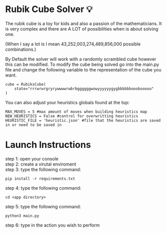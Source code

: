 # Rubik Cube Solver :bulb:	

The rubik cube is a toy for kids and also a passion of the mathematicians. It is very complex and there are A LOT of possibilities when is about solving one.

(When I say a lot is I mean 43,252,003,274,489,856,000 possible combinations.)

By Default the solver will work with a randomly scrambled cube however this can be modified. To modify the cube being solved go into the main.py file and change the following variable to the representation of the cube you want.

```
cube = RubiksCube(
    state="rrrwrwrgryrywwwwrwbrbggggggwowyyyyyygygbbbbbbooobooooo"
)
```

You can also adjust your heuristics globals found at the top:

```
MAX_MOVES = 5 #max amount of moves when building heuristics map
NEW_HEURISTICS = False #control for overwritting heuristics
HEURISTIC_FILE = 'heuristic.json' #file that the heuristics are saved in or need to be saved in
```
# Launch Instructions
step 1: open your console <br>
step 2: create a virutal enviroment <br>
step 3: type the following command: <br>

```
pip install -r requirements.txt
```

step 4: type the following command:

```
cd <app directory>
```

step 5: type the following command:

```
python3 main.py
```

step 6: type in the action you wish to perform

